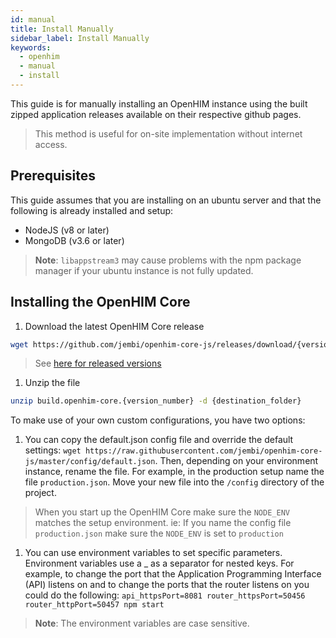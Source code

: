 ```yaml
---
id: manual
title: Install Manually
sidebar_label: Install Manually
keywords:
  - openhim
  - manual
  - install
---
```


This guide is for manually installing an OpenHIM instance using the built zipped application releases available on their respective github pages.

> This method is useful for on-site implementation without internet access.

## Prerequisites

This guide assumes that you are installing on an ubuntu server and that the following is already installed and setup:

- NodeJS (v8 or later)
- MongoDB (v3.6 or later)

> **Note**: `libappstream3` may cause problems with the npm package manager if your ubuntu instance is not fully updated.

## Installing the OpenHIM Core

1. Download the latest OpenHIM Core release

  ```sh
  wget https://github.com/jembi/openhim-core-js/releases/download/{version_number}/build.openhim-core.{version_number}.zip
  ```

  > See [here for released versions](https://github.com/jembi/openhim-core-js/releases)

1. Unzip the file

  ```sh
  unzip build.openhim-core.{version_number} -d {destination_folder}
  ```

To make use of your own custom configurations, you have two options:

1. You can copy the default.json config file and override the default settings: `wget https://raw.githubusercontent.com/jembi/openhim-core-js/master/config/default.json`. Then, depending on your environment instance, rename the file. For example, in the production setup name the file `production.json`. Move your new file into the `/config` directory of the project.

  > When you start up the OpenHIM Core make sure the `NODE_ENV` matches the setup environment. ie: If you name the config file `production.json` make sure the `NODE_ENV` is set to `production`

1. You can use environment variables to set specific parameters. Environment variables use a \_ as a separator for nested keys. For example, to change the port that the Application Programming Interface (API) listens on and to change the ports that the router listens on you could do the following: `api_httpsPort=8081 router_httpsPort=50456 router_httpPort=50457 npm start`

> **Note**: The environment variables are case sensitive.
